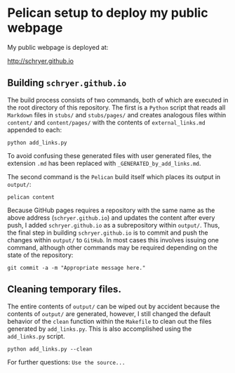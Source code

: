 # Pelican setup to deploy my public webpage

My public webpage is deployed at:

http://schryer.github.io

## Building `schryer.github.io`

The build process consists of two commands, both of which are executed
in the root directory of this repository.  The first is a `Python`
script that reads all `Markdown` files in `stubs/` and `stubs/pages/`
and creates analogous files within `content/` and `content/pages/` with
the contents of `external_links.md` appended to each:

```shell
python add_links.py
```

To avoid confusing these generated files with user generated files,
the extension `.md` has been replaced with `_GENERATED_by_add_links.md`.

The second command is the `Pelican` build itself which places its output
in `output/`:

```shell
pelican content
```

Because GitHub pages requires a repository with the same name as the
above address (`schryer.github.io`) and updates the content after
every push, I added `schryer.github.io` as a subrepository within
`output/`. Thus, the final step in building `schryer.github.io` is to
commit and push the changes within `output/` to `GitHub`. In most
cases this involves issuing one command, although other commands may
be required depending on the state of the repository:

```shell
git commit -a -m "Appropriate message here."
```

## Cleaning temporary files.

The entire contents of `output/` can be wiped out by accident because
the contents of `output/` are generated, however, I still changed the
default behavior of the `clean` function within the `Makefile` to
clean out the files generated by `add_links.py`. This is also accomplished
using the `add_links.py` script. 

```shell
python add_links.py --clean
```

For further questions: `Use the source...`
